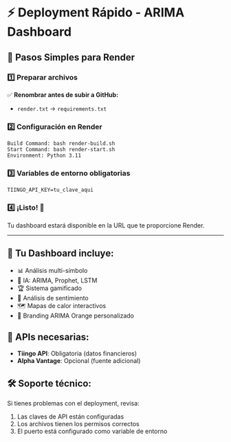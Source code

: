 # ⚡ Deployment Rápido - ARIMA Dashboard

## 🎯 Pasos Simples para Render

### 1️⃣ Preparar archivos
✅ **Renombrar antes de subir a GitHub:**
- `render.txt` → `requirements.txt`

### 2️⃣ Configuración en Render
```
Build Command: bash render-build.sh
Start Command: bash render-start.sh
Environment: Python 3.11
```

### 3️⃣ Variables de entorno obligatorias
```
TIINGO_API_KEY=tu_clave_aqui
```

### 4️⃣ ¡Listo! 🚀
Tu dashboard estará disponible en la URL que te proporcione Render.

---

## 📱 Tu Dashboard incluye:
- 📊 Análisis multi-símbolo
- 🤖 IA: ARIMA, Prophet, LSTM
- 🏆 Sistema gamificado
- 🎯 Análisis de sentimiento
- 🗺️ Mapas de calor interactivos
- 🎨 Branding ARIMA Orange personalizado

## 🔑 APIs necesarias:
- **Tiingo API**: Obligatoria (datos financieros)
- **Alpha Vantage**: Opcional (fuente adicional)

## 🛠️ Soporte técnico:
Si tienes problemas con el deployment, revisa:
1. Las claves de API están configuradas
2. Los archivos tienen los permisos correctos
3. El puerto está configurado como variable de entorno